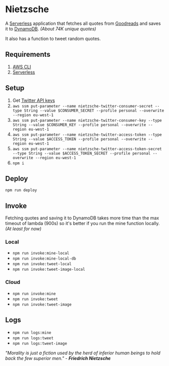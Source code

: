 # Nietzsche

A [Serverless](https://serverless.com) application that fetches all quotes from [Goodreads](https://www.goodreads.com/quotes) and saves it to [DynamoDB](https://aws.amazon.com/dynamodb). *(About 74K unique quotes)*

It also has a function to tweet random quotes.

## Requirements

1. [AWS CLI](https://docs.aws.amazon.com/cli/latest/userguide/cli-chap-install.html)
2. [Serverless](https://serverless.com)

## Setup

1. Get [Twitter API keys](https://developer.twitter.com/en/apps)
2. `aws ssm put-parameter --name nietzsche-twitter-consumer-secret --type String --value $CONSUMER_SECRET --profile personal --overwrite --region eu-west-1`
3. `aws ssm put-parameter --name nietzsche-twitter-consumer-key --type String --value $CONSUMER_KEY --profile personal --overwrite --region eu-west-1`
4. `aws ssm put-parameter --name nietzsche-twitter-access-token --type String --value $ACCESS_TOKEN --profile personal --overwrite --region eu-west-1`
5. `aws ssm put-parameter --name nietzsche-twitter-access-token-secret --type String --value $ACCESS_TOKEN_SECRET --profile personal --overwrite --region eu-west-1`
6. `npm i`

## Deploy

`npm run deploy`

## Invoke

Fetching quotes and saving it to DynamoDB takes more time than the max timeout of lambda (900s) so it's better if you run the mine function locally. *(At least for now)*

### Local

- `npm run invoke:mine-local`
- `npm run invoke:mine-local-db`
- `npm run invoke:tweet-local`
- `npm run invoke:tweet-image-local`

### Cloud

- `npm run invoke:mine`
- `npm run invoke:tweet`
- `npm run invoke:tweet-image`

## Logs

- `npm run logs:mine`
- `npm run logs:tweet`
- `npm run logs:tweet-image`

*"Morality is just a fiction used by the herd of inferior human beings to hold back the few superior men." - **Friedrich Nietzsche***
